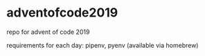 # adventofcode2019
repo for advent of code 2019

requirements for each day: pipenv, pyenv (available via homebrew)